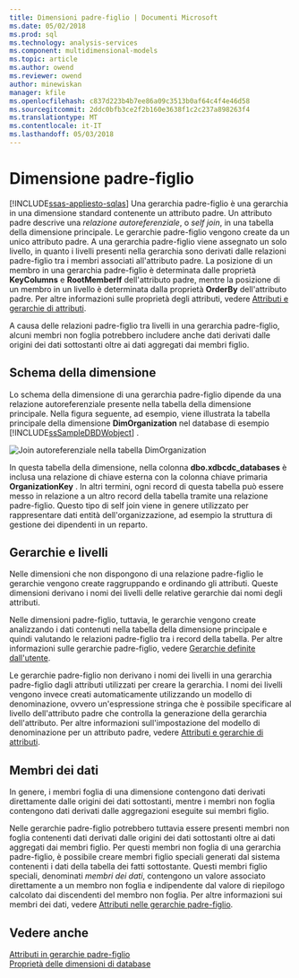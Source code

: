 ```yaml
---
title: Dimensioni padre-figlio | Documenti Microsoft
ms.date: 05/02/2018
ms.prod: sql
ms.technology: analysis-services
ms.component: multidimensional-models
ms.topic: article
ms.author: owend
ms.reviewer: owend
author: minewiskan
manager: kfile
ms.openlocfilehash: c837d223b4b7ee86a09c3513b0af64c4f4e46d58
ms.sourcegitcommit: 2ddc0bfb3ce2f2b160e3638f1c2c237a898263f4
ms.translationtype: MT
ms.contentlocale: it-IT
ms.lasthandoff: 05/03/2018
---
```

# <a name="parent-child-dimension"></a>Dimensione padre-figlio
[!INCLUDE[ssas-appliesto-sqlas](../../includes/ssas-appliesto-sqlas.md)]
  Una gerarchia padre-figlio è una gerarchia in una dimensione standard contenente un attributo padre. Un attributo padre descrive una *relazione autoreferenziale*, o *self join*, in una tabella della dimensione principale. Le gerarchie padre-figlio vengono create da un unico attributo padre. A una gerarchia padre-figlio viene assegnato un solo livello, in quanto i livelli presenti nella gerarchia sono derivati dalle relazioni padre-figlio tra i membri associati all'attributo padre. La posizione di un membro in una gerarchia padre-figlio è determinata dalle proprietà **KeyColumns** e **RootMemberIf** dell'attributo padre, mentre la posizione di un membro in un livello è determinata dalla proprietà **OrderBy** dell'attributo padre. Per altre informazioni sulle proprietà degli attributi, vedere [Attributi e gerarchie di attributi](../../analysis-services/multidimensional-models-olap-logical-dimension-objects/attributes-and-attribute-hierarchies.md).  
  
 A causa delle relazioni padre-figlio tra livelli in una gerarchia padre-figlio, alcuni membri non foglia potrebbero includere anche dati derivati dalle origini dei dati sottostanti oltre ai dati aggregati dai membri figlio.  
  
## <a name="dimension-schema"></a>Schema della dimensione  
 Lo schema della dimensione di una gerarchia padre-figlio dipende da una relazione autoreferenziale presente nella tabella della dimensione principale. Nella figura seguente, ad esempio, viene illustrata la tabella principale della dimensione **DimOrganization** nel database di esempio [!INCLUDE[ssSampleDBDWobject](../../includes/sssampledbdwobject-md.md)] .  
  
 ![Join autoreferenziale nella tabella DimOrganization](../../analysis-services/multidimensional-models/media/dimorganization.gif "join autoreferenziale nella tabella DimOrganization")  
  
 In questa tabella della dimensione, nella colonna **dbo.xdbcdc_databases** è inclusa una relazione di chiave esterna con la colonna chiave primaria **OrganizationKey** . In altri termini, ogni record di questa tabella può essere messo in relazione a un altro record della tabella tramite una relazione padre-figlio. Questo tipo di self join viene in genere utilizzato per rappresentare dati entità dell'organizzazione, ad esempio la struttura di gestione dei dipendenti in un reparto.  
  
## <a name="hierarchies-and-levels"></a>Gerarchie e livelli  
 Nelle dimensioni che non dispongono di una relazione padre-figlio le gerarchie vengono create raggruppando e ordinando gli attributi. Queste dimensioni derivano i nomi dei livelli delle relative gerarchie dai nomi degli attributi.  
  
 Nelle dimensioni padre-figlio, tuttavia, le gerarchie vengono create analizzando i dati contenuti nella tabella della dimensione principale e quindi valutando le relazioni padre-figlio tra i record della tabella. Per altre informazioni sulle gerarchie padre-figlio, vedere [Gerarchie definite dall'utente](../../analysis-services/multidimensional-models-olap-logical-dimension-objects/user-hierarchies.md).  
  
 Le gerarchie padre-figlio non derivano i nomi dei livelli in una gerarchia padre-figlio dagli attributi utilizzati per creare la gerarchia. I nomi dei livelli vengono invece creati automaticamente utilizzando un modello di denominazione, ovvero un'espressione stringa che è possibile specificare al livello dell'attributo padre che controlla la generazione della gerarchia dell'attributo. Per altre informazioni sull'impostazione del modello di denominazione per un attributo padre, vedere [Attributi e gerarchie di attributi](../../analysis-services/multidimensional-models-olap-logical-dimension-objects/attributes-and-attribute-hierarchies.md).  
  
## <a name="data-members"></a>Membri dei dati  
 In genere, i membri foglia di una dimensione contengono dati derivati direttamente dalle origini dei dati sottostanti, mentre i membri non foglia contengono dati derivati dalle aggregazioni eseguite sui membri figlio.  
  
 Nelle gerarchie padre-figlio potrebbero tuttavia essere presenti membri non foglia contenenti dati derivati dalle origini dei dati sottostanti oltre ai dati aggregati dai membri figlio. Per questi membri non foglia di una gerarchia padre-figlio, è possibile creare membri figlio speciali generati dal sistema contenenti i dati della tabella dei fatti sottostante. Questi membri figlio speciali, denominati *membri dei dati*, contengono un valore associato direttamente a un membro non foglia e indipendente dal valore di riepilogo calcolato dai discendenti del membro non foglia. Per altre informazioni sui membri dei dati, vedere [Attributi nelle gerarchie padre-figlio](../../analysis-services/multidimensional-models/parent-child-dimension-attributes.md).  
  
## <a name="see-also"></a>Vedere anche  
 [Attributi in gerarchie padre-figlio](../../analysis-services/multidimensional-models/parent-child-dimension-attributes.md)   
 [Proprietà delle dimensioni di database](../../analysis-services/multidimensional-models-olap-logical-dimension-objects/database-dimension-properties.md)  
  
  
